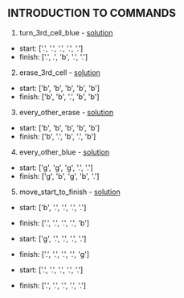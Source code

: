 ## INTRODUCTION TO COMMANDS

1. turn_3rd_cell_blue - [solution](/_solutions/part1/turn_3rd_cell_blue.js)

  * start:  ['.', '.', '.', '.', '.']
  * finish: ['.', .', 'b', '.', '.']

2. erase_3rd_cell - [solution](/_solutions/part1/erase_3rd_cell.js)

  * start:  ['b', 'b', 'b', 'b', 'b']
  * finish: ['b', 'b', '.', 'b', 'b']

3. every_other_erase - [solution](/_solutions/part1/every_other_erase.js)

  * start:  ['b', 'b', 'b', 'b', 'b']
  * finish: ['b', '.', 'b', '.', 'b']

4. every_other_blue - [solution](/_solutions/part1/every_other_blue.js)

  * start:  ['g', 'g', 'g', '.', '.']
  * finish: ['g', 'b', 'g', 'b', '.']

5. move_start_to_finish - [solution](/_solutions/part1/move_start_to_finish.js)

  * start:  ['b', '.', '.', '.', '.']
  * finish: ['.', '.', '.', '.', 'b']

  * start:  ['g', '.', '.', '.', '.']
  * finish: ['.', '.', '.', '.', 'g']

  * start:  ['.', '.', '.', '.', '.']
  * finish: ['.', '.', '.', '.', '.']
